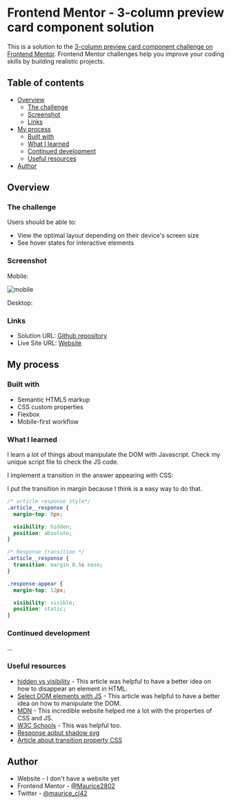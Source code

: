 # Frontend Mentor - 3-column preview card component solution

This is a solution to the [3-column preview card component challenge on Frontend Mentor](https://www.frontendmentor.io/challenges/3column-preview-card-component-pH92eAR2-). Frontend Mentor challenges help you improve your coding skills by building realistic projects.

## Table of contents

- [Overview](#overview)
  - [The challenge](#the-challenge)
  - [Screenshot](#screenshot)
  - [Links](#links)
- [My process](#my-process)
  - [Built with](#built-with)
  - [What I learned](#what-i-learned)
  - [Continued development](#continued-development)
  - [Useful resources](#useful-resources)
- [Author](#author)

## Overview

### The challenge

Users should be able to:

- View the optimal layout depending on their device's screen size
- See hover states for interactive elements

### Screenshot

Mobile:

![mobile](https://user-images.githubusercontent.com/70554280/129533113-b179d521-0f02-42c9-8041-458b1399f08e.png)


Desktop:

### Links

- Solution URL: [Github repository](https://github.com/Mauricio2802/faq-main)
- Live Site URL: [Website](https://faq-main-mauricecl42.vercel.app/)

## My process

### Built with

- Semantic HTML5 markup
- CSS custom properties
- Flexbox
- Mobile-first workflow

### What I learned

I learn a lot of things about manipulate the DOM with Javascript. Check my unique script file to check the JS code.

I implement a transition in the answer appearing with CSS:

I put the transition in margin because I think is a easy way to do that.
```css
/* article response style*/
.article__response {
  margin-top: 0px;

  visibility: hidden;
  position: absolute;
}

/* Response transition */
.article__response {
  transition: margin 0.5s ease;
}

.response-appear {
  margin-top: 12px;

  visibility: visible;
  position: static;
}
```

### Continued development

...

### Useful resources

- [hidden vs visibility](https://cybmeta.com/display-none-vs-visibility-hidden-y-tu-como-escondes-las-cosas) - This article was helpful to have a better idea on how to disappear an element in HTML.
- [Select DOM elements with JS](https://lenguajejs.com/javascript/dom/seleccionar-elementos-dom/) - This article was helpful to have a better idea on how to manipulate the DOM.
- [MDN](https://developer.mozilla.org/) - This incredible website helped me a lot with the properties of CSS and JS.
- [W3C Schools](https://www.w3schools.com/) - This was helpful too.
- [Response aobut shadow svg](https://es.stackoverflow.com/questions/287386/aplicar-sombra-a-contorno-de-objetos-svg-con-css)
- [Article about transition property CSS](https://cybmeta.com/animaciones-basicas-con-css-transition)

## Author

- Website - I don't have a website yet
- Frontend Mentor - [@Maurice2802](https://www.frontendmentor.io/profile/Maurice2802)
- Twitter - [@maurice_cl42](https://www.twitter.com/maurice_cl42)
